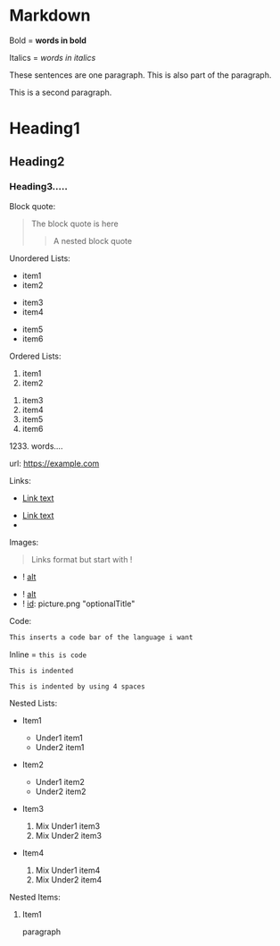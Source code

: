 # Markdown

Bold = **words in bold**

Italics = _words in italics_

These sentences are one paragraph.
This is also part of the paragraph.

This is a second paragraph.

# Heading1
## Heading2
### Heading3.....

Block quote:
> The block quote is here
>
>> A nested block quote

Unordered Lists:
* item1
* item2
+ item3
+ item4
- item5
- item6

Ordered Lists:
1) item1
2) item2
1. item3
2. item4
1. item5
1. item6

1233\. words....

url: <https://example.com>

Links:
- [Link text](inlineLink.com)
+ [Link text][id]
+ [id]: exampleLink.com "optionalTitle"

Images:
> Links format but start with !
- ! [alt](picture.png)
+ ! [alt][id]
+ ! [id]: picture.png "optionalTitle"

Code:

```python
This inserts a code bar of the language i want
```

Inline = `this is code`

```
This is indented
```

    This is indented by using 4 spaces

Nested Lists:

- Item1
  - Under1 item1
  - Under2 item1

- Item2
  - Under1 item2
  - Under2 item2

- Item3
  1) Mix Under1 item3
  1) Mix Under2 item3

- Item4
  1) Mix Under1 item4
  1) Mix Under2 item4

Nested Items:

1) Item1

   paragraph
